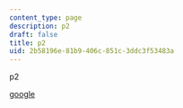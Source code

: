 ```yaml
---
content_type: page
description: p2
draft: false
title: p2
uid: 2b58196e-81b9-406c-851c-3ddc3f53483a
---
```

p2

[google](http://localhost:8043/sites/ibrahims-search-course/type/page/new/google.com)